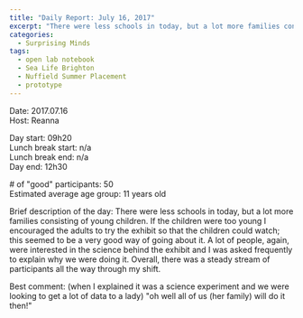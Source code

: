 ```yaml
---
title: "Daily Report: July 16, 2017"
excerpt: "There were less schools in today, but a lot more families consisting of young children. "
categories:
  - Surprising Minds
tags:
  - open lab notebook
  - Sea Life Brighton
  - Nuffield Summer Placement
  - prototype
---
```


Date: 2017.07.16   
Host: Reanna  

Day start: 09h20     
Lunch break start: n/a     
Lunch break end: n/a  
Day end: 12h30  

\# of "good" participants: 50  
Estimated average age group: 11 years old  

Brief description of the day: There were less schools in today, but a lot more families consisting of young children. If the children were too young I encouraged the adults to try the exhibit so that the children could watch; this seemed to be a very good way of going about it. A lot of people, again, were interested in the science behind the exhibit and I was asked frequently to explain why we were doing it. Overall, there was a steady stream of participants all the way through my shift.

Best comment: (when I explained it was a science experiment and we were looking to get a lot of data to a lady) "oh well all of us (her family) will do it then!"

